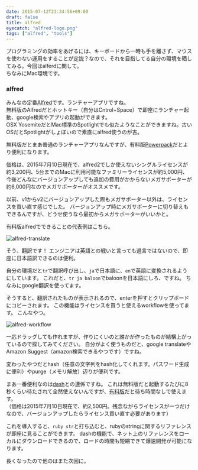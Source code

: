 ```yaml
---
date: 2015-07-12T23:34:56+09:00
draft: false
title: alfred
eyecatch: "alfred-logo.png"
tags: ["alfred", "tools"]
---
```


プログラミングの効率をあげるには、キーボードから一時も手を離さず、マウスを使わない運用をすることが定説？なので、それを目指してる自分の環境を晒してみる。今回はalferdに関して。  
ちなみにMac環境です。

### alfred

みんなの定番[Alfred][1]です。ランチャーアプリですね。  
無料版のAlfredだとホットキー（自分はCntrol+Space）で即座にランチャー起動、google検索やアプリの起動ができます。  
OSX YosemiteだとMac標準のSpotlightでも似たようなことができますね。古いOSだとSpotlightがしょぼいので素直にalfred使うのが吉。

無料版だとまあ普通のランチャーアプリなんですが、有料版[Powerpack][2]だとより便利になります。

価格は、2015年7月10日現在で、alfred2でしか使えないシングルライセンスが約3,200円、5台までのMacに利用可能なファミリーライセンスが約5,000円、今後どんなにバージョンアップしても追加の費用がかからないメガサポーターが約6,000円なのでメガサポーターがオススメです。

以前、v1からv2にバージョンアップした際もメガサポーター以外は、ライセンスを買い直す感じでした。 バージョンアップ時にメガサポーターに切り替えもできるんですが、どうせ使うなら最初からメガサポーターがいいかと。

有料版alfredでできることの代表例はこちら。

![alfred-translate](/images/alfred-translate.png 'alfred-translate')

そう、翻訳です！ エンジニアは英語との戦いと言っても過言ではないので、即座に日本語訳できるのは便利。

自分の環境だと`tr`で翻訳呼び出し、`ja`で日本語に、`en`で英語に変換されるようにしています。 これだと、`tr ja baloon`でbaloonを日本語にしろ、ですね。 ちなみにgoogle翻訳を使ってます。

そうすると、翻訳されたものが表示されるので、enterを押すとクリップボードにコピーされます。 この機能はライセンスを買うと使えるworkflowを使ってます。 こんなやつ。

![alfred-workflow](/images/alfred-workflow.png 'alfred-workflow')

一応ドラッグしても作れますが、作りにくいのと誰かが作ったものが結構上がっているので探してみてください。 自分がよく使うものだと、google translateやAmazon Suggest（amazon検索できるやつです）ですね。

変わったやつだとhash（任意の文字列をhash化してくれます。パスワード生成に便利）やpurge（メモリ解放）辺りが便利です。

まあ一番便利なのは[dash][3]との連係ですね。 これは無料版だと起動するたびに8秒くらい待たされて全然使えないんですが、[有料版][4]だと待ち時間なしで使えます。  
（価格は2015年7月10日現在で、約2,500円。残念ながらライセンスが一つだけなので、バージョンアップしたらライセンス買い直す必要があります）

これを導入すると、`ruby str`と打ち込むと、rubyのstringに関するリファレンスが即座に見ることができます。 dashの機能で、ネット上のリファレンスをローカルにダウンロードできるので、ロードの時間も短縮できて爆速開発が可能になります。

長くなったので他のはまた次回に。

 [1]: http://www.alfredapp.com/ "alfred"
 [2]: http://buy.alfredapp.com/ "powerpack"
 [3]: https://kapeli.com/dash "dash"
 [4]: http://sites.fastspring.com/kapeli/instant/dash "dash有料版"






